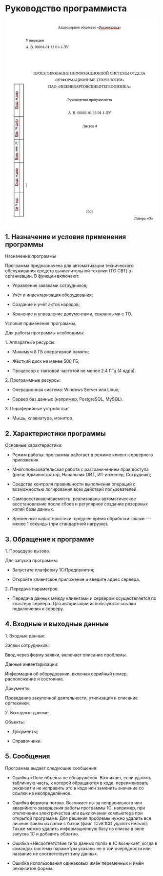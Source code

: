 # Руководство программиста

![](./mediaP/p1.png)

## 1\. Назначение и условия применения программы

Назначение программы

Программа предназначена для автоматизации технического обслуживания
средств вычислительной техники (ТО СВТ) в организации. В функции
включают:

-   Управление заявками сотрудников;

-   Учёт и инвентаризация оборудования;

-   Создание и учёт актов нарядов;

-   Хранение и управление документами, связанными с ТО.

Условия применения программы.

Для работы программы необходимы:

1\. Аппаратные ресурсы:

-   Минимум 8 ГБ оперативной памяти;

-   Жёсткий диск не менее 500 ГБ;

-   Процессор с тактовой частотой не менее 2.4 ГГц (4 ядра).

2\. Программные ресурсы:

-   Операционная система: Windows Server или Linux;

-   Сервер баз данных (например, PostgreSQL, MySQL).

3\. Периферийные устройства:

-   Мышь, клавиатура, монитор.

## 2\. Характеристики программы

Основные характеристики:

-   Режим работы: программа работает в режиме клиент-серверного
    приложения.

-   Многопользовательская работа с разграничением прав доступа (роли:
    Администратор, Начальник ОИТ, ИТ-инженер, Сотрудник);

-   Средства контроля правильности выполнения операций с возможностью
    логирования всех действий пользователей.

-   Самовосстанавливаемость: реализованы автоматическое восстановление
    после сбоев и регулярное создание резервных копий базы данных.

-   Временные характеристики: среднее время обработки заявки --- менее 1
    секунды (при стандартной нагрузке).

## 3\. Обращение к программе

1\. Процедура вызова.

Для запуска программы:

-   Запустите платформу 1С:Предприятия;

-   Откройте клиентское приложение и введите адрес сервера.

2\. Передача параметров.

-   Передача данных между клиентами и сервером осуществляется по
    кластеру сервера. Для авторизации используются ссылки подключения к
    серверу.

## 4\. Входные и выходные данные

1\. Входные данные.

Заявки сотрудников:

Ввод через форму заявки, включает описание проблемы.

Данные инвентаризации:

Информация об оборудовании, включая серийный номер, расположение и
состояние.

Документы:

Проведение закупочной деятельности, утилизация и списание оргтехники.

2\. Выходные данные.

Объекты:

-   Документы;

-   Справочники.

## 5\. Сообщения

Программа выдаёт следующие сообщения:

-   Ошибка «Поле объекта не обнаружено». Возникает, если удалить
    табличную часть, к которой обращаются в коде, переименовать реквизит
    и не исправить это в коде или заменить значение со ссылки на
    неопределённое.

-   Ошибка формата потока. Возникает из-за неправильного или аварийного
    завершения работы программы 1С, например, при отключении
    электричества или выключении компьютера при открытой программе. Для
    решения проблемы нужно удалить все лишние файлы из папки с базой
    (файл 1Cv8.1CD удалять нельзя). Также можно удалить информационную
    базу из списка в окне запуска 1С и добавить обратно.

-   Ошибка «Несоответствие типа данных поля» в 1С возникает, когда в
    командах системы параметры указаны не в той очерёдности или название
    не соответствует типу данных.

-   Ошибка использования одинаковых имён переменных и имён реквизитов
    формы.
